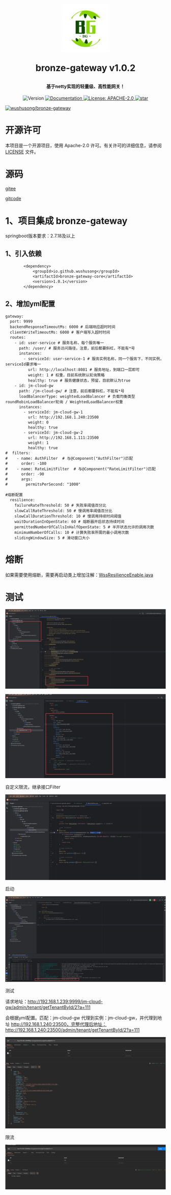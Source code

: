 
<p align="center">
	<img alt="logo" src="doc/logo_1.png" width="150" height="150">
</p>
<h1 align="center" style="margin: 30px 0 30px; font-weight: bold;">bronze-gateway v1.0.2</h1>
<h4 align="center">基于netty实现的轻量级、高性能网关！</h4>
<p align="center">

  <img alt="Version" src="https://img.shields.io/badge/version-1.0.2-blue.svg?cacheSeconds=2592000" />
  <a href="https://nas2.wushusong.cn/note/" target="_blank">
    <img alt="Documentation" src="https://img.shields.io/badge/documentation-yes-brightgreen.svg" />
  </a>
  <a href="#" target="_blank">
    <img alt="License: APACHE-2.0" src="https://img.shields.io/badge/License-apache2.0-yellow.svg" />
  </a>
  <a href='https://gitee.com/wushusong/bronze-gateway/stargazers'><img src='https://gitee.com/wushusong/bronze-gateway/badge/star.svg?theme=dark' alt='star'></img></a>

[![wushusong/bronze-gateway](https://gitee.com/wushusong/bronze-gateway/widgets/widget_card.svg?colors=393222,ebdfc1,fffae5,d8ca9f,393222,a28b40)](https://gitee.com/wushusong/bronze-gateway)

</p>

# 开源许可

本项目是一个开源项目，使用 Apache-2.0 许可。有关许可的详细信息，请参阅 [LICENSE](LICENSE) 文件。

# 源码

[gitee](https://gitee.com/wushusong/bronze-gateway)

[gitcode](https://gitcode.com/wushusong/bronze-gateway)

# 1、项目集成 bronze-gateway

springboot版本要求：2.7.18及以上

## 1、引入依赖

````
        <dependency>
            <groupId>io.github.wushusong</groupId>
            <artifactId>bronze-gateway-core</artifactId>
            <version>1.0.1</version>
        </dependency>
````

## 2、增加yml配置

````
gateway:
  port: 9999
  backendResponseTimeoutMs: 6000 # 后端响应超时时间
  clientWriteTimeoutMs: 6000 # 客户端写入超时时间
  routes:
    - id: user-service # 服务名称，每个服务唯一
      path: /user/ # 服务访问路径，注意，前后都要斜杠，不能有*号
      instances:
        - serviceId: user-service-1 # 服务实例名称，同一个服务下，不同实例，serviceId要求唯一
          url: http://localhost:8081 # 服务地址，到端口一层即可
          weight: 1 # 权重，目前系统默认轮询策略
          healthy: true # 服务健康状态，预留，目前默认为true
    - id: jm-cloud-gw
      path: /jm-cloud-gw/ # 注意，前后都要斜杠，不能有*号
      loadBalancerType: weightedLoadBalancer # 负载均衡类型 roundRobinLoadBalancer轮询 / WeightedLoadBalancer权重
      instances:
        - serviceId: jm-cloud-gw-1
          url: http://192.168.1.240:23500
          weight: 0
          healthy: true
        - serviceId: jm-cloud-gw-2
          url: http://192.168.1.111:23500
          weight: 1
          healthy: true
#  filters:
#    - name: AuthFilter  # 与@Component("AuthFilter")匹配
#      order: -100
#    - name: RateLimitFilter  # 与@Component("RateLimitFilter")匹配
#      order: -90
#      args:
#        permitsPerSecond: "1000"

#熔断配置
  resilience:
    failureRateThreshold: 50 # 失败率阈值百分比
    slowCallRateThreshold: 50 # 慢调用率阈值百分比
    slowCallDurationThreshold: 10 # 慢调用持续时间阈值
    waitDurationInOpenState: 60 # 熔断器开启状态持续时间
    permittedNumberOfCallsInHalfOpenState: 5 # 半开状态允许的调用次数
    minimumNumberOfCalls: 10 # 计算失败率所需的最小调用次数
    slidingWindowSize: 5 # 滑动窗口大小
````

# 熔断

如果需要使用熔断，需要再启动类上增加注解：[WssResilienceEnable.java](bronze-gateway-core%2Fsrc%2Fmain%2Fjava%2Fcom%2Fwss%2Fbronze%2Fgateway%2Fcore%2Fannotation%2FWssResilienceEnable.java)

# 测试

![img.png](doc/img.png)

![img_1.png](doc/img_1.png)

自定义限流，继承接口Filter

![img_2.png](doc/img_2.png)

启动

![img_3.png](doc/img_3.png)

测试

请求地址：http://192.168.1.239:9999/jm-cloud-gw/admin/tenant/getTenantById/2?a=111

会根据yml配置。匹配：jm-cloud-gw 代理到实例：jm-cloud-gw，并代理到地址 http://192.168.1.240:23500，完整代理后地址： http://192.168.1.240:23500/admin/tenant/getTenantById/2?a=111

![img_4.png](doc/img_4.png)

限流

![img_5.png](doc/img_5.png)


